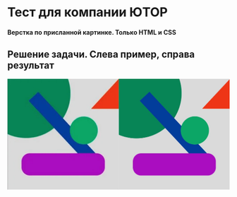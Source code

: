 Тест для компании ЮТОР
===

#### Верстка по присланной картинке. Только HTML и CSS

## Решение задачи. Слева пример, справа результат
![testUTOR](./Solution.jpg)
